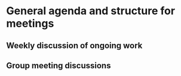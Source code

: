 # General agenda and structure for meetings

## Weekly discussion of ongoing work

## Group meeting discussions
